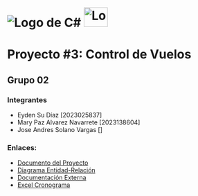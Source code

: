 # ![Logo de C#](https://skillicons.dev/icons?i=cs) <img src="https://upload.wikimedia.org/wikipedia/de/8/8c/Microsoft_SQL_Server_Logo.svg" alt="Logo de Microsoft SQL Server" width="55" height="45">

# Proyecto #3: Control de Vuelos
## Grupo 02

### Integrantes

   - Eyden Su Díaz               [2023025837]
   - Mary Paz Alvarez Navarrete  [2023138604]
   - Jose Andres Solano Vargas   []


### Enlaces:
- <a href="https://tecdigital.tec.ac.cr/dotlrn/classes/CA/IC4301/S-1-2024.LM.IC4301.60/file-storage/view/Proyectos%2FProyecto_%233.pdf" target="_blank">Documento del Proyecto</a>
- <a href="https://miro.com/app/board/uXjVKEoHDCo=/" target="_blank">Diagrama Entidad-Relación</a>
- <a href="https://docs.google.com/document/d/1sgJ3yYIVOrOvktQdirT4pLuIgdcnIhtEjMjYBZVYCr8/edit?usp=sharing" target="_blank">Documentación Externa</a>
- <a href="https://estudianteccr-my.sharepoint.com/:x:/g/personal/mar01alvarez_estudiantec_cr/EWpfjS4TnWBDhl10Ob1bLdkB-NLe4bx_leIHFAY4mdb1Ig?e=dIu1ks" target="_blank">Excel Cronograma</a>


